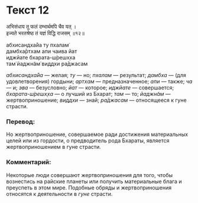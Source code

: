 # Текст 12

अभिसंधाय तु फलं दम्भार्थमपि चैव यत् ।  
इज्यते भरतश्रेष्ठ तं यज्ञं विद्धि राजसम् ॥१२॥

абхисандха̄йа ту пхалам̇  
дамбха̄ртхам апи чаива йат  
иджйате бхарата-ш́решх̣ха  
там̇ йаджн̃ам̇ виддхи ра̄джасам

_абхисандха̄йа_ — желая; _ту_ — но; _пхалам_ — результат; _дамбха_ — (для удовлетворения) гордыни; _артхам_ — предназначенное; _апи_ — также; _ча_ — и; _эва_ — безусловно; _йат_ — которое; _иджйате_ — совершается; _бхарата-ш́решх̣ха_ — о лучший из Бхарат; _там_ — то; _йаджн̃ам_ — жертвоприношение; _виддхи_ — знай; _ра̄джасам_ — относящееся к гуне страсти.

### Перевод:

Но жертвоприношение, совершаемое ради достижения материальных целей или из гордости, о предводитель рода Бхараты, является жертвоприношением в гуне страсти.

### Комментарий:

Некоторые люди совершают жертвоприношения для того, чтобы вознестись на райские планеты или получить материальные блага и преуспеть в этом мире. Подобные обряды и жертвоприношения относятся к деятельности в _гуне_ страсти.